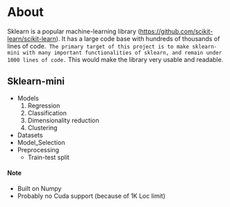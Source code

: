 # About
Sklearn is a popular machine-learning library (https://github.com/scikit-learn/scikit-learn). It has a large code base with hundreds of thousands of lines of code.` The primary target of this project is to make sklearn-mini with many important functionalities of sklearn, and remain under 1000 lines of code.` This would make the library very usable and readable.

## Sklearn-mini
 - Models
    1. Regression
    2. Classification
    3. Dimensionality reduction
    4. Clustering
 - Datasets
 - Model_Selection
 - Preprocessing
     - Train-test split
  
#### Note
- Built on Numpy
- Probably no Cuda support (because of 1K Loc limit)